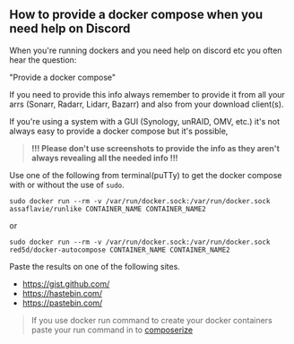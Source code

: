 ## How to provide a docker compose when you need help on Discord

When you're running dockers and you need help on discord etc you often hear the question:

"Provide a docker compose"

If you need to provide this info always remember to provide it from all your arrs (Sonarr, Radarr, Lidarr, Bazarr) and also from your download client(s).

If you're using a system with a GUI (Synology, unRAID, OMV, etc.) it's not always easy to provide a docker compose but it's possible,

> **!!! Please don't use screenshots to provide the info as they aren't always revealing all the needed info !!!**

Use one of the following from terminal(puTTy) to get the docker compose with or without the use of `sudo`.

 `sudo docker run --rm -v /var/run/docker.sock:/var/run/docker.sock assaflavie/runlike CONTAINER_NAME CONTAINER_NAME2`

or

`sudo docker run --rm -v /var/run/docker.sock:/var/run/docker.sock red5d/docker-autocompose CONTAINER_NAME CONTAINER_NAME2`

Paste the results on one of the following sites.

- <https://gist.github.com/>
- <https://hastebin.com/>
- <https://pastebin.com/>

> If you use docker run command to create your docker containers
> paste your run command in to [composerize](https://www.composerize.com/)
